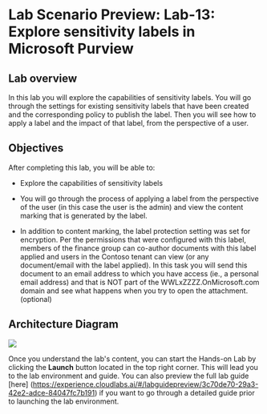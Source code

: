 # Lab Scenario Preview: Lab-13: Explore sensitivity labels in Microsoft Purview

## Lab overview

In this lab you will explore the capabilities of sensitivity labels. You will go through the settings for existing sensitivity labels that have been created and the corresponding policy to publish the label. Then you will see how to apply a label and the impact of that label, from the perspective of a user.

## Objectives

After completing this lab, you will be able to:

- Explore the capabilities of sensitivity labels

- You will go through the process of applying a label from the perspective of the user (in this case the user is the admin) and view the content marking that is generated by the label.

-  In addition to content marking, the label protection setting was set for encryption. Per the permissions that were configured with this label, members of the finance group can co-author documents with this label applied and users in the Contoso tenant can view (or any document/email with the label applied). In this task you will send this document to an email address to which you have access (ie., a personal email address) and that is NOT part of the WWLxZZZZ.OnMicrosoft.com domain and see what happens when you try to open the attachment. (optional)


## Architecture Diagram

![](../images/.png)

Once you understand the lab's content, you can start the Hands-on Lab by clicking the **Launch** button located in the top right corner. This will lead you to the lab environment and guide. You can also preview the full lab guide [here] (https://experience.cloudlabs.ai/#/labguidepreview/3c70de70-29a3-42e2-adce-84047fc7b191) if you want to go through a detailed guide prior to launching the lab environment.
